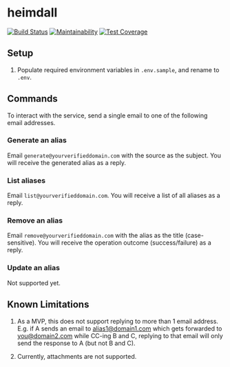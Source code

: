# heimdall

[![Build Status](https://travis-ci.com/fterh/heimdall.svg?branch=master)](https://travis-ci.com/fterh/heimdall)
[![Maintainability](https://api.codeclimate.com/v1/badges/8400b327ea3d328c9f5e/maintainability)](https://codeclimate.com/github/fterh/heimdall/maintainability)
[![Test Coverage](https://api.codeclimate.com/v1/badges/8400b327ea3d328c9f5e/test_coverage)](https://codeclimate.com/github/fterh/heimdall/test_coverage)

## Setup

1. Populate required environment variables in `.env.sample`, and rename to `.env`.

## Commands

To interact with the service, send a single email to one of the following email addresses.

### Generate an alias

Email `generate@yourverifieddomain.com` with the source as the subject. You will receive the generated alias as a reply.

### List aliases

Email `list@yourverifieddomain.com`. You will receive a list of all aliases as a reply.

### Remove an alias

Email `remove@yourverifieddomain.com` with the alias as the title (case-sensitive). You will receive the operation outcome (success/failure) as a reply.

### Update an alias

Not supported yet.

## Known Limitations

1. As a MVP, this does not support replying to more than 1 email address.
   E.g. if A sends an email to alias1@domain1.com which gets forwarded to you@domain2.com while CC-ing
   B and C, replying to that email will only send the response to A (but not B and C).

2. Currently, attachments are not supported.
